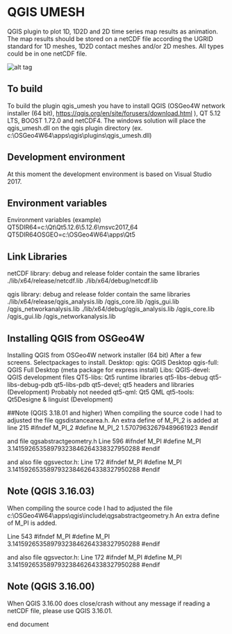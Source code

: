 # QGIS UMESH
QGIS plugin to plot 1D, 1D2D and 2D time series map results as animation. The map results should be stored on a netCDF file according the UGRID standard for 1D meshes, 1D2D contact meshes and/or 2D meshes. All types could be in one netCDF file. 

![alt tag](doc/pictures/oosterschelde_velocity_arrow.png)

## To build
To build the plugin qgis_umesh you have to install QGIS (OSGeo4W network installer (64 bit), https://qgis.org/en/site/forusers/download.html ), QT 5.12 LTS, BOOST 1.72.0 and netCDF4.
The windows solution will place the qgis_umesh.dll on the qgis plugin directory (ex. c:\OSGeo4W64\apps\qgis\plugins\qgis_umesh.dll)

## Development environment
At this moment the development environment is based on Visual Studio 2017.
 
## Environment variables
Environment variables (example)
QT5DIR64=c:\Qt\Qt5.12.6\5.12.6\msvc2017_64\
QT5DIR64OSGEO=c:\OSGeo4W64\apps\Qt5

## Link Libraries
netCDF library:
debug and release folder contain the same libraries
./lib/x64/release/netcdf.lib
./lib/x64/debug/netcdf.lib
              
qgis library:
debug and release folder contain the same libraries
./lib/x64/release/qgis_analysis.lib
                 /qgis_core.lib
                 /qgis_gui.lib
                 /qgis_networkanalysis.lib
./lib/x64/debug/qgis_analysis.lib
               /qgis_core.lib
               /qgis_gui.lib
               /qgis_networkanalysis.lib



## Installing QGIS from OSGeo4W
Installing QGIS from OSGeo4W network installer (64 bit)
After a few screens.
Selectpackages to install.
Desktop:
    qgis: QGIS Desktop
    qgis-full: QGIS Full Desktop (meta package for express install)
Libs: 
    QGIS-devel: QGIS development files
    QT5-libs: Qt5 runtime libraries
    qt5-libs-debug
    qt5-libs-debug-pdb
    qt5-libs-pdb
    qt5-devel; qt5 headers and libraries (Development)
Probably not needed
    qt5-qml: Qt5 QML
    qt5-tools: Qt5Designe & linguist (Development)
            
##Note (QGIS 3.18.01 and higher)
When compiling the source code I had to adjusted the file qgsdistancearea.h.
An extra define of M_PI_2 is added at line 215
#ifndef M_PI_2
#define M_PI_2 1.57079632679489661923
#endif

and file qgsabstractgeometry.h
Line 596
#ifndef M_PI
#define M_PI 3.14159265358979323846264338327950288
#endif

and also file qgsvector.h:
Line 172
#ifndef M_PI
#define M_PI 3.14159265358979323846264338327950288
#endif


## Note (QGIS 3.16.03)
When compiling the source code I had to adjusted the file
c:\OSGeo4W64\apps\qgis\include\qgsabstractgeometry.h
An extra define of M_PI is added.

Line 543
#ifndef M_PI
#define M_PI 3.14159265358979323846264338327950288
#endif

and also file qgsvector.h:
Line 172
#ifndef M_PI
#define M_PI 3.14159265358979323846264338327950288
#endif



## Note (QGIS 3.16.00)
When QGIS 3.16.00 does close/crash without any message if reading a netCDF file, please use QGIS 3.16.01.
 
end document
          